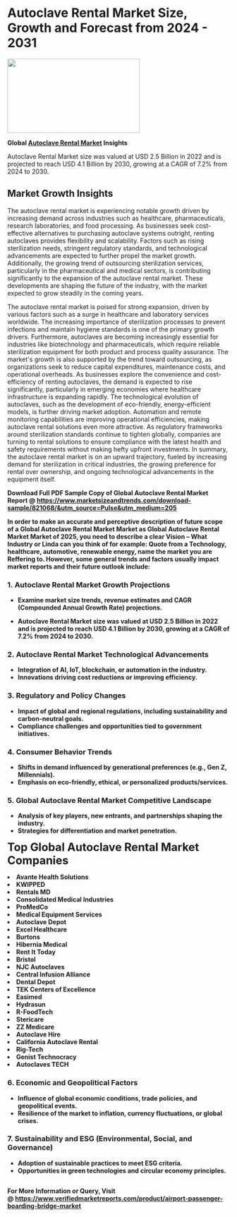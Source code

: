 <H1>Autoclave Rental Market Size, Growth and Forecast from 2024 - 2031</H1><img class="aligncenter size-medium wp-image-584254" src="https://thirdeyenews.in/wp-content/uploads/2024/09/Global-Market-Research-300x168.jpeg" alt="" width="300" height="168" /><p><strong>Global&nbsp;<a href="https://www.marketsizeandtrends.com/download-sample/821068/&amp;utm_source=Pulse&amp;utm_medium=205">Autoclave Rental Market</a> Insights</strong></p><p>Autoclave Rental Market size was valued at USD 2.5 Billion in 2022 and is projected to reach USD 4.1 Billion by 2030, growing at a CAGR of 7.2% from 2024 to 2030.</p><p><h2>Market Growth Insights</h2> <p>The autoclave rental market is experiencing notable growth driven by increasing demand across industries such as healthcare, pharmaceuticals, research laboratories, and food processing. As businesses seek cost-effective alternatives to purchasing autoclave systems outright, renting autoclaves provides flexibility and scalability. Factors such as rising sterilization needs, stringent regulatory standards, and technological advancements are expected to further propel the market growth. Additionally, the growing trend of outsourcing sterilization services, particularly in the pharmaceutical and medical sectors, is contributing significantly to the expansion of the autoclave rental market. These developments are shaping the future of the industry, with the market expected to grow steadily in the coming years.</p> <p><strong></strong></p> <p>The autoclave rental market is poised for strong expansion, driven by various factors such as a surge in healthcare and laboratory services worldwide. The increasing importance of sterilization processes to prevent infections and maintain hygiene standards is one of the primary growth drivers. Furthermore, autoclaves are becoming increasingly essential for industries like biotechnology and pharmaceuticals, which require reliable sterilization equipment for both product and process quality assurance. The market's growth is also supported by the trend toward outsourcing, as organizations seek to reduce capital expenditures, maintenance costs, and operational overheads. As businesses explore the convenience and cost-efficiency of renting autoclaves, the demand is expected to rise significantly, particularly in emerging economies where healthcare infrastructure is expanding rapidly. The technological evolution of autoclaves, such as the development of eco-friendly, energy-efficient models, is further driving market adoption. Automation and remote monitoring capabilities are improving operational efficiencies, making autoclave rental solutions even more attractive. As regulatory frameworks around sterilization standards continue to tighten globally, companies are turning to rental solutions to ensure compliance with the latest health and safety requirements without making hefty upfront investments. In summary, the autoclave rental market is on an upward trajectory, fueled by increasing demand for sterilization in critical industries, the growing preference for rental over ownership, and ongoing technological advancements in the equipment itself. <p><strong></p><p><span class=""><strong>Download Full PDF Sample Copy of Global Autoclave Rental Market Report</strong> @ <a href="https://www.marketsizeandtrends.com/download-sample/821068/&amp;utm_source=Pulse&amp;utm_medium=205" target="_blank">https://www.marketsizeandtrends.com/download-sample/821068/&amp;utm_source=Pulse&amp;utm_medium=205</a></span></p><p>In order to make an accurate and perceptive description of future scope of a Global&nbsp;Autoclave Rental Market Market as Global&nbsp;Autoclave Rental Market Market of 2025, you need to describe a clear Vision &ndash; What Industry or Linda can you think of for example: Quote from a Technology, healthcare, automotive, renewable energy, name the market you are Reffering to. However, some general trends and factors usually impact market reports and their future outlook include:</p><h3>1.&nbsp;<strong>Autoclave Rental Market Growth Projections</strong></h3><ul><li>Examine market size trends, revenue estimates and CAGR (Compounded Annual Growth Rate) projections.</li><li><p>Autoclave Rental Market size was valued at USD 2.5 Billion in 2022 and is projected to reach USD 4.1 Billion by 2030, growing at a CAGR of 7.2% from 2024 to 2030.</p></li></ul><h3>2.&nbsp;<strong>Autoclave Rental Market Technological Advancements</strong></h3><ul><li>Integration of AI, IoT, blockchain, or automation in the industry.</li><li>Innovations driving cost reductions or improving efficiency.</li></ul><h3>3.&nbsp;<strong>Regulatory and Policy Changes</strong></h3><ul><li>Impact of global and regional regulations, including sustainability and carbon-neutral goals.</li><li>Compliance challenges and opportunities tied to government initiatives.</li></ul><h3>4.&nbsp;<strong>Consumer Behavior Trends</strong></h3><ul><li>Shifts in demand influenced by generational preferences (e.g., Gen Z, Millennials).</li><li>Emphasis on eco-friendly, ethical, or personalized products/services.</li></ul><h3>5.&nbsp;<strong>Global Autoclave Rental Market Competitive Landscape</strong></h3><ul><li>Analysis of key players, new entrants, and partnerships shaping the industry.</li><li>Strategies for differentiation and market penetration.</li></ul><p data-pm-slice="1 1 []"><span style="color: inherit; font-family: inherit; font-size: 25px;">Top Global Autoclave Rental Market Companies</span></p><div class="" data-test-id=""><p><li>Avante Health Solutions</li><li> KWIPPED</li><li> Rentals MD</li><li> Consolidated Medical Industries</li><li> ProMedCo</li><li> Medical Equipment Services</li><li> Autoclave Depot</li><li> Excel Healthcare</li><li> Burtons</li><li> Hibernia Medical</li><li> Rent It Today</li><li> Bristol</li><li> NJC Autoclaves</li><li> Central Infusion Alliance</li><li> Dental Depot</li><li> TEK Centers of Excellence</li><li> Easimed</li><li> Hydrasun</li><li> R-FoodTech</li><li> Stericare</li><li> ZZ Medicare</li><li> Autoclave Hire</li><li> California Autoclave Rental</li><li> Rig-Tech</li><li> Genist Technocracy</li><li> Autoclaves TECH</li></p></div><h3>6.&nbsp;<strong>Economic and Geopolitical Factors</strong></h3><ul><li>Influence of global economic conditions, trade policies, and geopolitical events.</li><li>Resilience of the market to inflation, currency fluctuations, or global crises.</li></ul><h3>7.&nbsp;<strong>Sustainability and ESG (Environmental, Social, and Governance)</strong></h3><ul><li>Adoption of sustainable practices to meet ESG criteria.</li><li>Opportunities in green technologies and circular economy principles.</li></ul><h2><strong style="font-size: 14px;">For More Information or Query, Visit @&nbsp;</strong><a style="background-color: #ffffff; font-size: 14px;" href="https://www.marketsizeandtrends.com/report/autoclave-rental-market/" target="_blank">https://www.verifiedmarketreports.com/product/airport-passenger-boarding-bridge-market</a></h2>
